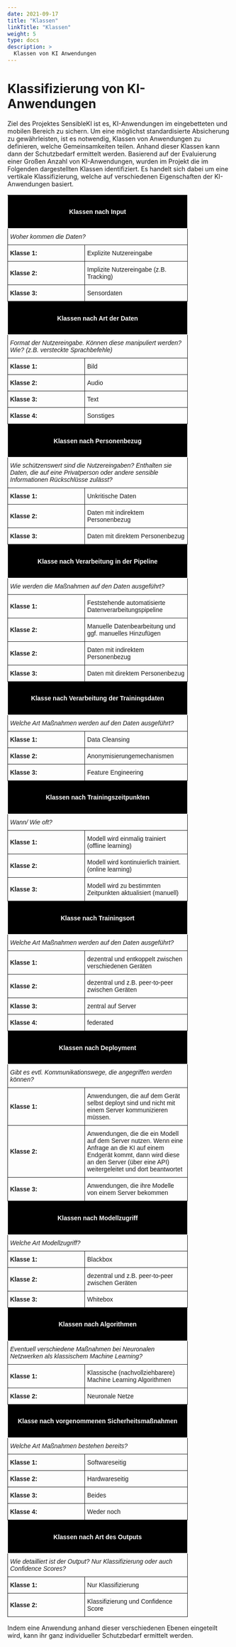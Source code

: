 ```yaml
---
date: 2021-09-17
title: "Klassen"
linkTitle: "Klassen"
weight: 5
type: docs
description: >
  Klassen von KI Anwendungen
---
```


# Klassifizierung von KI-Anwendungen
Ziel des Projektes SensibleKI ist es, KI-Anwendungen im eingebetteten und mobilen Bereich zu sichern.
Um eine möglichst standardisierte Absicherung zu gewährleisten, ist es notwendig, Klassen von Anwendungen zu definieren, welche Gemeinsamkeiten teilen.
Anhand dieser Klassen kann dann der Schutzbedarf ermittelt werden.
Basierend auf der Evaluierung einer Großen Anzahl von KI-Anwendungen, wurden im Projekt die im Folgenden dargestellten Klassen identifiziert.
Es handelt sich dabei um eine vertikale Klassifizierung, welche auf verschiedenen Eigenschaften der KI-Anwendungen basiert. 


<style type="text/css">
.tg  {border-collapse:collapse;border-spacing:0;}
.tg td{font-family:Arial, sans-serif;font-size:14px;padding:10px 5px;border-style:solid;border-width:1px;overflow:hidden;word-break:normal;}
.tg th{font-family:Arial, sans-serif;font-size:14px;font-weight:normal;padding:10px 5px;border-style:solid;border-width:1px;overflow:hidden;word-break:normal;}
.tg .tg-ii5f{background-color:#000000;color:#ffffff}
</style>



<table class="tg" style="table-layout: fixed; width: 600px">
<colgroup>
<col style="width: 174px">
<col style="width: 232px">
</colgroup>
  <tr>
    <th class="tg-ii5f" colspan="2"><h4> Klassen nach Input </h4> </th>
  </tr>
  <tr>
    <td class="tg-031e" colspan="2"><i>Woher kommen die Daten?</i></td>
  </tr>
  <tr>
    <td class="tg-031e"><b>Klasse 1:</b></td>
    <td class="tg-031e">Explizite Nutzereingabe</td>
  </tr>
  <tr>
    <td class="tg-031e"><b>Klasse 2:</b></td>
    <td class="tg-031e">Implizite Nutzereingabe (z.B. Tracking)</td>
  </tr>
  <tr>
    <td class="tg-031e"><b>Klasse 3:</b></td>
    <td class="tg-031e">Sensordaten</td>
  </tr>

  <tr>
    <th class="tg-ii5f" colspan="2"><h4> Klassen nach Art der Daten </h4> </th>
  </tr>
  <tr>
    <td class="tg-031e" colspan="2"><i>Format der Nutzereingabe. Können diese manipuliert werden? Wie? (z.B. versteckte Sprachbefehle)
</i></td>
  </tr>
  <tr>
    <td class="tg-031e"><b>Klasse 1:</b></td>
    <td class="tg-031e">Bild</td>
  </tr>
  <tr>
    <td class="tg-031e"><b>Klasse 2:</b></td>
    <td class="tg-031e">Audio</td>
  </tr>
  <tr>
    <td class="tg-031e"><b>Klasse 3:</b></td>
    <td class="tg-031e">Text</td>
  </tr>
  <tr>
    <td class="tg-031e"><b>Klasse 4:</b></td>
    <td class="tg-031e">Sonstiges</td>
  </tr>
<tr>
    <th class="tg-ii5f" colspan="2"><h4> Klassen nach Personenbezug </h4> </th>
  </tr>
  <tr>
    <td class="tg-031e" colspan="2"><i>Wie schützenswert sind die Nutzereingaben? Enthalten sie Daten, die auf eine Privatperson oder andere sensible Informationen Rückschlüsse zulässt?
</i></td>
  </tr>
  <tr>
    <td class="tg-031e"><b>Klasse 1:</b></td>
    <td class="tg-031e">Unkritische Daten</td>
  </tr>
  <tr>
    <td class="tg-031e"><b>Klasse 2:</b></td>
    <td class="tg-031e">Daten mit indirektem Personenbezug</td>
  </tr>
  <tr>
    <td class="tg-031e"><b>Klasse 3:</b></td>
    <td class="tg-031e">Daten mit direktem Personenbezug</td>
  </tr>

<tr>
    <th class="tg-ii5f" colspan="2"><h4> Klasse nach Verarbeitung in der Pipeline </h4> </th>
  </tr>
  <tr>
    <td class="tg-031e" colspan="2"><i>Wie werden die Maßnahmen auf den Daten ausgeführt?
</i></td>
  </tr>
  <tr>
    <td class="tg-031e"><b>Klasse 1:</b></td>
    <td class="tg-031e">Feststehende automatisierte Datenverarbeitungspipeline</td>
  </tr>
  <tr>
    <td class="tg-031e"><b>Klasse 2:</b></td>
    <td class="tg-031e">Manuelle Datenbearbeitung und ggf. manuelles Hinzufügen</td>
  </tr>

  <tr>
    <td class="tg-031e"><b>Klasse 2:</b></td>
    <td class="tg-031e">Daten mit indirektem Personenbezug</td>
  </tr>
  <tr>
    <td class="tg-031e"><b>Klasse 3:</b></td>
    <td class="tg-031e">Daten mit direktem Personenbezug</td>
  </tr>

<tr>
    <th class="tg-ii5f" colspan="2"><h4> Klasse nach Verarbeitung der Trainingsdaten </h4> </th>
  </tr>
  <tr>
    <td class="tg-031e" colspan="2"><i>Welche Art Maßnahmen werden auf den Daten ausgeführt?
</i></td>
  </tr>
  <tr>
    <td class="tg-031e"><b>Klasse 1:</b></td>
    <td class="tg-031e">Data Cleansing</td>
  </tr>
  <tr>
    <td class="tg-031e"><b>Klasse 2:</b></td>
    <td class="tg-031e">Anonymisierungemechanismen</td>
  </tr>
  <tr>
    <td class="tg-031e"><b>Klasse 3:</b></td>
    <td class="tg-031e">Feature Engineering</td>
  </tr>

<tr>
    <th class="tg-ii5f" colspan="2"><h4> Klassen nach Trainingszeitpunkten </h4> </th>
  </tr>
  <tr>
    <td class="tg-031e" colspan="2"><i>Wann/ Wie oft?
</i></td>
  </tr>
  <tr>
    <td class="tg-031e"><b>Klasse 1:</b></td>
    <td class="tg-031e">Modell wird einmalig trainiert (offline learning)</td>
  </tr>
  <tr>
    <td class="tg-031e"><b>Klasse 2:</b></td>
    <td class="tg-031e">Modell wird kontinuierlich trainiert. (online learning)</td>
  </tr>
  <tr>
    <td class="tg-031e"><b>Klasse 3:</b></td>
    <td class="tg-031e">Modell wird zu bestimmten Zeitpunkten aktualisiert (manuell)</td>
  </tr>

<tr>
    <th class="tg-ii5f" colspan="2"><h4> Klasse nach Trainingsort </h4> </th>
  </tr>
  <tr>
    <td class="tg-031e" colspan="2"><i>Welche Art Maßnahmen werden auf den Daten ausgeführt?
</i></td>
  </tr>
  <tr>
    <td class="tg-031e"><b>Klasse 1:</b></td>
    <td class="tg-031e">dezentral und entkoppelt zwischen verschiedenen Geräten</td>
  </tr>
  <tr>
    <td class="tg-031e"><b>Klasse 2:</b></td>
    <td class="tg-031e">dezentral und z.B. peer-to-peer zwischen Geräten</td>
  </tr>
  <tr>
    <td class="tg-031e"><b>Klasse 3:</b></td>
    <td class="tg-031e">zentral auf Server</td>
  </tr>
  <tr>
    <td class="tg-031e"><b>Klasse 4:</b></td>
    <td class="tg-031e">federated</td>
  </tr>

<tr>
    <th class="tg-ii5f" colspan="2"><h4> Klassen nach Deployment </h4> </th>
  </tr>
  <tr>
    <td class="tg-031e" colspan="2"><i>Gibt es evtl. Kommunikationswege, die angegriffen werden können?
</i></td>
  </tr>
  <tr>
    <td class="tg-031e"><b>Klasse 1:</b></td>
    <td class="tg-031e">Anwendungen, die auf dem Gerät selbst deployt sind und nicht mit einem Server kommunizieren müssen.</td>
  </tr>
  <tr>
    <td class="tg-031e"><b>Klasse 2:</b></td>
    <td class="tg-031e">Anwendungen, die die ein Modell auf dem Server nutzen. Wenn eine Anfrage an die KI auf einem Endgerät kommt, dann wird diese an den Server (über eine API) weitergeleitet und dort beantwortet</td>
  </tr>
  <tr>
    <td class="tg-031e"><b>Klasse 3:</b></td>
    <td class="tg-031e">Anwendungen, die ihre Modelle von einem Server bekommen</td>
  </tr>

<tr>
    <th class="tg-ii5f" colspan="2"><h4> Klassen nach Modellzugriff </h4> </th>
  </tr>
  <tr>
    <td class="tg-031e" colspan="2"><i>Welche Art Modellzugriff?
</i></td>
  </tr>
  <tr>
    <td class="tg-031e"><b>Klasse 1:</b></td>
    <td class="tg-031e">Blackbox</td>
  </tr>
  <tr>
    <td class="tg-031e"><b>Klasse 2:</b></td>
    <td class="tg-031e">dezentral und z.B. peer-to-peer zwischen Geräten</td>
  </tr>
  <tr>
    <td class="tg-031e"><b>Klasse 3:</b></td>
    <td class="tg-031e">Whitebox</td>
  </tr>

<tr>
    <th class="tg-ii5f" colspan="2"><h4> Klassen nach Algorithmen </h4> </th>
  </tr>
  <tr>
    <td class="tg-031e" colspan="2"><i>Eventuell verschiedene Maßnahmen bei Neuronalen Netzwerken als klassischem Machine Learning?
</i></td>
  </tr>
  <tr>
    <td class="tg-031e"><b>Klasse 1:</b></td>
    <td class="tg-031e">Klassische (nachvollziehbarere) Machine Learning Algorithmen</td>
  </tr>
  <tr>
    <td class="tg-031e"><b>Klasse 2:</b></td>
    <td class="tg-031e">Neuronale Netze</td>
  </tr>

<tr>
    <th class="tg-ii5f" colspan="2"><h4> Klasse nach vorgenommenen Sicherheitsmaßnahmen </h4> </th>
  </tr>
  <tr>
    <td class="tg-031e" colspan="2"><i>Welche Art Maßnahmen bestehen bereits?
</i></td>
  </tr>
  <tr>
    <td class="tg-031e"><b>Klasse 1:</b></td>
    <td class="tg-031e">Softwareseitig</td>
  </tr>
  <tr>
    <td class="tg-031e"><b>Klasse 2:</b></td>
    <td class="tg-031e">Hardwareseitig</td>
  </tr>
  <tr>
    <td class="tg-031e"><b>Klasse 3:</b></td>
    <td class="tg-031e">Beides</td>
  </tr>
  <tr>
    <td class="tg-031e"><b>Klasse 4:</b></td>
    <td class="tg-031e">Weder noch</td>
  </tr>

<tr>
    <th class="tg-ii5f" colspan="2"><h4> Klassen nach Art des Outputs </h4> </th>
  </tr>
  <tr>
    <td class="tg-031e" colspan="2"><i>Wie detailliert ist der Output? Nur Klassifizierung oder auch Confidence Scores?
</i></td>
  </tr>
  <tr>
    <td class="tg-031e"><b>Klasse 1:</b></td>
    <td class="tg-031e">Nur Klassifizierung</td>
  </tr>
  <tr>
    <td class="tg-031e"><b>Klasse 2:</b></td>
    <td class="tg-031e">Klassifizierung und Confidence Score</td>
  </tr>

</table>

Indem eine Anwendung anhand dieser verschiedenen Ebenen eingeteilt wird, kann ihr ganz individueller Schutzbedarf ermittelt werden.











